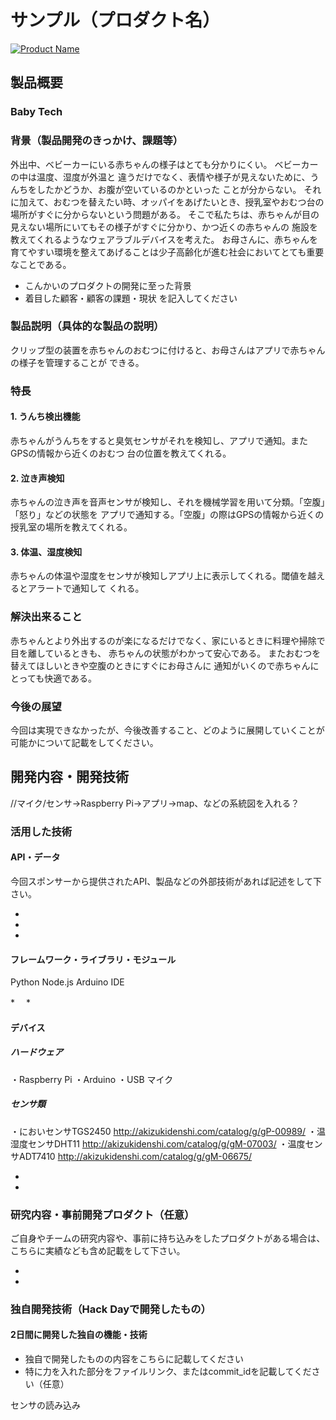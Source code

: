 # サンプル（プロダクト名）

[![Product Name](https://raw.github.com/GabLeRoux/WebMole/master/ressources/WebMole_Youtube_Video.png)](https://www.youtube.com/channel/UC4PtjOfZTbVp9DwtJv82Lzg)

## 製品概要
### Baby Tech

### 背景（製品開発のきっかけ、課題等）
外出中、ベビーカーにいる赤ちゃんの様子はとても分かりにくい。 ベビーカーの中は温度、湿度が外温と 違うだけでなく、表情や様子が見えないために、うんちをしたかどうか、お腹が空いているのかといった ことが分からない。 それに加えて、おむつを替えたい時、オッパイをあげたいとき、授乳室やおむつ台の 場所がすぐに分からないという問題がある。
そこで私たちは、赤ちゃんが目の見えない場所にいてもその様子がすぐに分かり、かつ近くの赤ちゃんの 施設を教えてくれるようなウェアラブルデバイスを考えた。
お母さんに、赤ちゃんを育てやすい環境を整えてあげることは少子高齢化が進む社会においてとても重要 なことである。

- こんかいのプロダクトの開発に至った背景
- 着目した顧客・顧客の課題・現状
を記入してください

### 製品説明（具体的な製品の説明）
クリップ型の装置を赤ちゃんのおむつに付けると、お母さんはアプリで赤ちゃんの様子を管理することが
できる。

### 特長

#### 1. うんち検出機能

赤ちゃんがうんちをすると臭気センサがそれを検知し、アプリで通知。またGPSの情報から近くのおむつ 台の位置を教えてくれる。

#### 2. 泣き声検知
赤ちゃんの泣き声を音声センサが検知し、それを機械学習を用いて分類。「空腹」「怒り」などの状態を
アプリで通知する。「空腹」の際はGPSの情報から近くの授乳室の場所を教えてくれる。

#### 3. 体温、湿度検知
赤ちゃんの体温や湿度をセンサが検知しアプリ上に表示してくれる。閾値を越えるとアラートで通知して くれる。

### 解決出来ること
赤ちゃんとより外出するのが楽になるだけでなく、家にいるときに料理や掃除で目を離しているときも、 赤ちゃんの状態がわかって安心である。 またおむつを替えてほしいときや空腹のときにすぐにお母さんに 通知がいくので赤ちゃんにとっても快適である。

### 今後の展望
今回は実現できなかったが、今後改善すること、どのように展開していくことが可能かについて記載をしてください。


## 開発内容・開発技術

//マイク/センサ->Raspberry Pi->アプリ->map、などの系統図を入れる？

### 活用した技術
#### API・データ
今回スポンサーから提供されたAPI、製品などの外部技術があれば記述をして下さい。

* 
* 
*

#### フレームワーク・ライブラリ・モジュール

Python
Node.js
Arduino IDE

*　
* 

#### デバイス

##### ハードウェア
・Raspberry Pi
・Arduino
・USB マイク

##### センサ類
・においセンサTGS2450
http://akizukidenshi.com/catalog/g/gP-00989/
・温湿度センサDHT11
http://akizukidenshi.com/catalog/g/gM-07003/
・温度センサADT7410
http://akizukidenshi.com/catalog/g/gM-06675/

* 
* 

### 研究内容・事前開発プロダクト（任意）
ご自身やチームの研究内容や、事前に持ち込みをしたプロダクトがある場合は、こちらに実績なども含め記載をして下さい。

* 
* 


### 独自開発技術（Hack Dayで開発したもの）
#### 2日間に開発した独自の機能・技術
* 独自で開発したものの内容をこちらに記載してください
* 特に力を入れた部分をファイルリンク、またはcommit_idを記載してください（任意）

センサの読み込み
